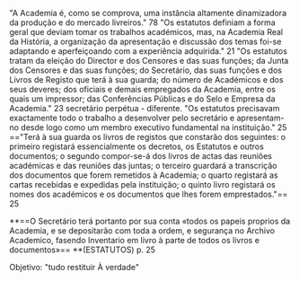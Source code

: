 "A Academia é, como se comprova, uma instância altamente dinamizadora da produção e do mercado livreiros." 78
"Os estatutos definiam a forma geral que deviam tomar os trabalhos académicos, mas, na Academia Real da História, a organização da apresentação e discussão dos temas foi-se adaptando e aperfeiçoando com a experiência adquirida." 21
"Os estatutos tratam da eleição do Director e dos Censores e das suas funções; da Junta dos Censores e das suas funções; do Secretário, das suas funções e dos Livros de Registo que terá à sua guarda; do número de Académicos e dos seus deveres; dos oficiais e demais empregados da Academia, entre os quais um impressor; das Conferências Públicas e do Selo e Empresa da Academia." 23
secretário perpétua - diferente.
"Os estatutos precisavam exactamente todo o trabalho a desenvolver pelo secretário e apresentam-no desde logo como um membro executivo fundamental na instituição." 25
=="Terá à sua guarda os livros de registos que constarão dos seguintes: o primeiro registará essencialmente os decretos, os Estatutos e outros documentos; o segundo compor-se-á dos livros de actas das reuniões académicas e das reuniões das juntas; o terceiro guardará a transcrição dos documentos que forem remetidos à Academia; o quarto registará as cartas recebidas e expedidas pela instituição; o quinto livro registará os nomes dos académicos e os documentos que lhes forem emprestados."== 25

**==O Secretário terá portanto por sua conta «todos os papeis proprios da Academia, e se depositarão com toda a ordem, e segurança no Archivo Academico, fasendo Inventario em livro à parte de todos os livros e documentos»== **(ESTATUTOS) p. 25

Objetivo: "tudo restituir À verdade"